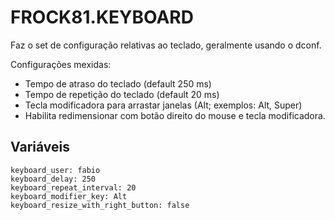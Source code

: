 # FROCK81.KEYBOARD

Faz o set de configuração relativas ao teclado, geralmente usando o dconf.

Configurações mexidas:

- Tempo de atraso do teclado (default 250 ms)
- Tempo de repetição do teclado (default 20 ms)
- Tecla modificadora para arrastar janelas (Alt; exemplos: Alt, Super)
- Habilita redimensionar com botão direito do mouse e tecla modificadora.

## Variáveis

```
keyboard_user: fabio
keyboard_delay: 250
keyboard_repeat_interval: 20
keyboard_modifier_key: Alt
keyboard_resize_with_right_button: false
```
